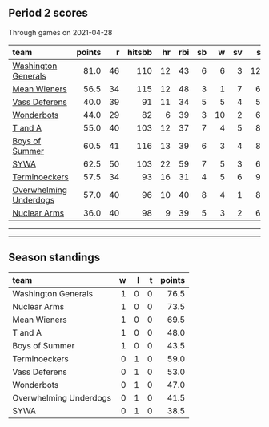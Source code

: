 

## Period 2 scores

Through games on 2021-04-28


|team                                              | points|  r| hitsbb| hr| rbi| sb|  w| sv|  so|   era|  whip|
|:-------------------------------------------------|------:|--:|------:|--:|---:|--:|--:|--:|---:|-----:|-----:|
|[Washington Generals](./washingtongenerals)       |   81.0| 46|    110| 12|  43|  6|  6|  3| 127| 2.739| 0.924|
|[Mean Wieners](./meanwieners)                     |   56.5| 34|    115| 12|  48|  3|  1|  7|  64| 2.905| 1.063|
|[Vass Deferens](./vassdeferens)                   |   40.0| 39|     91| 11|  34|  5|  5|  4|  59| 3.408| 1.150|
|[Wonderbots](./wonderbots)                        |   44.0| 29|     82|  6|  39|  3| 10|  2|  69| 2.885| 0.962|
|[T and A](./tanda)                                |   55.0| 40|    103| 12|  37|  7|  4|  5|  81| 5.239| 1.090|
|[Boys of Summer](./boysofsummer)                  |   60.5| 41|    116| 13|  39|  6|  3|  4|  88| 4.117| 1.184|
|[SYWA](./sywa)                                    |   62.5| 50|    103| 22|  59|  7|  5|  3|  61| 5.014| 1.186|
|[Terminoeckers](./terminoeckers)                  |   57.5| 34|     93| 16|  31|  4|  5|  6|  93| 3.026| 1.060|
|[Overwhelming Underdogs](./overwhelmingunderdogs) |   57.0| 40|     96| 10|  40|  8|  4|  1|  81| 3.277| 0.947|
|[Nuclear Arms](./nucleararms)                     |   36.0| 40|     98|  9|  39|  5|  3|  2|  64| 3.580| 1.260|

* * *
* * *

## Season standings


|team                   |  w|  l|  t| points|
|:----------------------|--:|--:|--:|------:|
|Washington Generals    |  1|  0|  0|   76.5|
|Nuclear Arms           |  1|  0|  0|   73.5|
|Mean Wieners           |  1|  0|  0|   69.5|
|T and A                |  1|  0|  0|   48.0|
|Boys of Summer         |  1|  0|  0|   43.5|
|Terminoeckers          |  0|  1|  0|   59.0|
|Vass Deferens          |  0|  1|  0|   53.0|
|Wonderbots             |  0|  1|  0|   47.0|
|Overwhelming Underdogs |  0|  1|  0|   41.5|
|SYWA                   |  0|  1|  0|   38.5|


